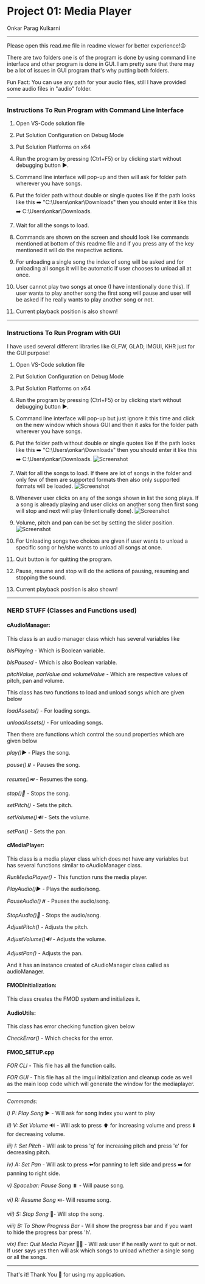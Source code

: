 # Project 01: Media Player 

Onkar Parag Kulkarni

---

Please open this read.me file in readme viewer for better experience!😉

There are two folders one is of the program is done by using command line interface and other program is done in GUI. I am pretty sure that there may be a lot of issues in GUI program that's why putting both folders.

Fun Fact: You can use any path for your audio files, still I have provided some audio files in "audio" folder.

---

### Instructions To Run Program with Command Line Interface

1) Open VS-Code solution file

2) Put Solution Configuration on Debug Mode

3) Put Solution Platforms on x64

4) Run the program by pressing (Ctrl+F5) or by clicking start without debugging button ▶️.

5) Command line interface will pop-up and then will ask for folder path wherever you have songs.

6) Put the folder path without double or single quotes like if the path looks like this ➡️ "C:\Users\onkar\Downloads" then you should enter it like this ➡️ C:\Users\onkar\Downloads.

7) Wait for all the songs to load.

8) Commands are shown on the screen and should look like commands mentioned at bottom of this readme file and if you press any of the key mentioned it will do the respective actions.

9) For unloading a single song the index of song will be asked and for unloading all songs it will be automatic if user chooses to unload all at once.

10) User cannot play two songs at once (I have intentionally done this). If user wants to play another song the first song will pause and user will be asked if he really wants to play another song or not.

11) Current playback position is also shown!

---

### Instructions To Run Program with GUI

I have used several different libraries like GLFW, GLAD, IMGUI, KHR just for the GUI purpose!

1) Open VS-Code solution file

2) Put Solution Configuration on Debug Mode

3) Put Solution Platforms on x64

4) Run the program by pressing (Ctrl+F5) or by clicking start without debugging button ▶️.

5) Command line interface will pop-up but just ignore it this time and click on the new window which shows GUI and then it asks for the folder path wherever you have songs.

6) Put the folder path without double or single quotes like if the path looks like this ➡️ "C:\Users\onkar\Downloads" then you should enter it like this ➡️ C:\Users\onkar\Downloads. ![Screenshot](MediaPlayer_With_GUI/GUI1.png)

7) Wait for all the songs to load. If there are lot of songs in the folder and only few of them are supported formats then also only supported formats will be loaded. ![Screenshot](MediaPlayer_With_GUI/GUI2.png)

8) Whenever user clicks on any of the songs shown in list the song plays. If a song is already playing and user clicks on another song then first song will stop and next will play (Intentionally done). ![Screenshot](MediaPlayer_With_GUI/GUI3.png)

9) Volume, pitch and pan can be set by setting the slider position. ![Screenshot](MediaPlayer_With_GUI/GUI.png)

10) For Unloading songs two choices are given if user wants to unload a specific song or he/she wants to unload all songs at once.

11) Quit button is for quitting the program.

12) Pause, resume and stop will do the actions of pausing, resuming and stopping the sound.

13) Current playback position is also shown!

---

### NERD STUFF (Classes and Functions used)

#### cAudioManager:

This class is an audio manager class which has several variables like

*bIsPlaying* - Which is Boolean variable.

*bIsPaused* - Which is also Boolean variable.

*pitchValue, panValue and volumeValue* - Which are respective values of pitch, pan and volume.


This class has two functions to load and unload songs which are given below

*loadAssets()* - For loading songs.

*unloadAssets()* - For unloading songs.


Then there are functions which control the sound properties which are given below

*play()▶️* - Plays the song.

*pause()⏸️* - Pauses the song.

*resume()⏯️* - Resumes the song.

*stop()🛑* - Stops the song.

*setPitch()* - Sets the pitch.

*setVolume()🔊* - Sets the volume.

*setPan()* - Sets the pan.

#### cMediaPlayer:

This class is a media player class which does not have any variables but has several functions similar to cAudioManager class.

*RunMediaPlayer()* - This function runs the media player.

*PlayAudio()▶️* - Plays the audio/song.

*PauseAudio()⏸️* - Pauses the audio/song.

*StopAudio()🛑* - Stops the audio/song.

*AdjustPitch()* - Adjusts the pitch.

*AdjustVolume()🔊* - Adjusts the volume.

*AdjustPan()* - Adjusts the pan.


And it has an instance created of cAudioManager class called as audioManager.

#### FMODInitialization:

This class creates the FMOD system and initializes it.

#### AudioUtils:

This class has error checking function given below

*CheckError()* - Which checks for the error.

#### FMOD_SETUP.cpp

*FOR CLI* - This file has all the function calls.

*FOR GUI* - This file has all the imgui initialization and cleanup code as well as the main loop code which will generate the window for the mediaplayer.

---

*Commands:*

*i) P: Play Song* ▶️ - Will ask for song index you want to play

*ii) V: Set Volume* 🔊 - Will ask to press ⬆️ for increasing volume and press ⬇️ for decreasing volume.

*iii) I: Set Pitch* - Will ask to press 'q' for increasing pitch and press 'e' for decreasing pitch.

*iv) A: Set Pan* - Will ask to press ⬅️for panning to left side and press ➡️ for panning to right side.

*v) Spacebar: Pause Song* ⏸️ - Will pause song.

*vi) R: Resume Song* ⏯️- Will resume song.

*vii) S: Stop Song* 🛑- Will stop the song.

*viii) B: To Show Progress Bar* - Will show the progress bar and if you want to hide the progress bar press 'h'.

*vix) Esc: Quit Media Player* 🙋‍♂️ - Will ask user if he really want to quit or not. If user says yes then will ask which songs to unload whether a single song or all the songs.

---


That's it! Thank You 🙏 for using my application.
